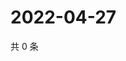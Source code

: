 # 2022-04-27

共 0 条

<!-- BEGIN WEIBO -->
<!-- 最后更新时间 Wed Apr 27 2022 15:12:44 GMT+0800 (China Standard Time) -->

<!-- END WEIBO -->
